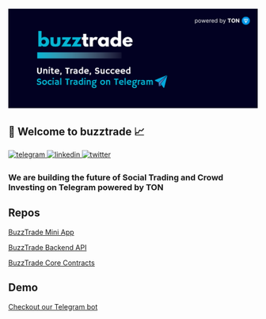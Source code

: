 ![buzztrade Banner](https://raw.githubusercontent.com/buzztrade/.github/main/profile/BuzzTrade-Banner.png)

<h2>👋 Welcome to buzztrade 📈</h2>
<a href="https://t.me/buzztradeHQ" target="_blank">
<img src=https://img.shields.io/badge/Telegram-%2300acee.svg?style=for-the-badge&logo=telegram&logoColor=white alt=telegram style="margin-bottom: 5px;" />
</a>
<a href="https://linkedin.com/company/buzztrade" target="_blank">
<img src=https://img.shields.io/badge/linkedin-%2300acee.svg?color=405DE6&style=for-the-badge&logo=linkedin&logoColor=white alt=linkedin style="margin-bottom: 5px;" />
</a>
<a href="https://twitter.com/buzztradeHQ" target="_blank">
<img src=https://img.shields.io/badge/twitter-%2300acee.svg?color=1DA1F2&style=for-the-badge&logo=twitter&logoColor=white alt=twitter style="margin-bottom: 5px;" />
</a>


<h3> We are building the future of Social Trading and Crowd Investing on Telegram powered by TON <h3>

<h2> Repos </h2>
<p><a href="https://github.com/buzztrade/dapp" target="_blank">BuzzTrade Mini App</a> </p>
<p><a href="https://github.com/buzztrade/api" target="_blank">BuzzTrade Backend API</a></p>
<p></p><a href="https://github.com/buzztrade/contracts" target="_blank">BuzzTrade Core Contracts</a></p>


<h2> Demo </h2>
<a href="https://t.me/BuzzTradeBot" target="_blank">Checkout our Telegram bot</a> 


